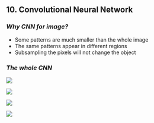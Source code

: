 ## 10. Convolutional Neural Network

### ***Why CNN for image?***

* Some patterns are much smaller than the whole image
* The same patterns appear in different regions
* Subsampling the pixels will not change the object

### ***The whole CNN***

![](https://github.com/steveLauwh/DeepLearning-notes/raw/master/Hung-yi%20Lee%20Machine%20Learning%20Notes/image/10.1.PNG)

![](https://github.com/steveLauwh/DeepLearning-notes/raw/master/Hung-yi%20Lee%20Machine%20Learning%20Notes/image/10.2.PNG)

![](https://github.com/steveLauwh/DeepLearning-notes/raw/master/Hung-yi%20Lee%20Machine%20Learning%20Notes/image/10.3.PNG)

![](https://github.com/steveLauwh/DeepLearning-notes/raw/master/Hung-yi%20Lee%20Machine%20Learning%20Notes/image/10.4.PNG)

